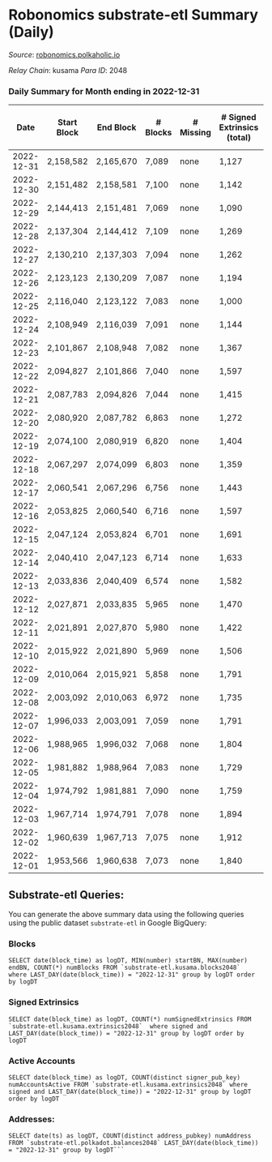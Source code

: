 # Robonomics substrate-etl Summary (Daily)

_Source_: [robonomics.polkaholic.io](https://robonomics.polkaholic.io)

*Relay Chain*: kusama
*Para ID*: 2048



### Daily Summary for Month ending in 2022-12-31


| Date | Start Block | End Block | # Blocks | # Missing | # Signed Extrinsics (total) | # Active Accounts | # Addresses with Balances | # Events | # Transfers | # XCM Transfers In | # XCM Transfers Out |
| ---- | ----------- | --------- | -------- | --------- | --------------------------- | ----------------- | ------------------------- | -------- | ----------- | ------------------ | ------------------- |
| 2022-12-31 | 2,158,582 | 2,165,670 | 7,089 | none  | 1,127 | 15 | 3,001 | 39,823 | 1  |   |   |
| 2022-12-30 | 2,151,482 | 2,158,581 | 7,100 | none  | 1,142 | 32 | 3,000 | 40,170 | 9  | 2 ($613.59) |   |
| 2022-12-29 | 2,144,413 | 2,151,481 | 7,069 | none  | 1,090 | 36 | 3,000 | 39,853 | 18  | 1 ($240.83) |   |
| 2022-12-28 | 2,137,304 | 2,144,412 | 7,109 | none  | 1,269 | 39 | 2,996 | 40,806 | 12  |   |   |
| 2022-12-27 | 2,130,210 | 2,137,303 | 7,094 | none  | 1,262 | 33 | 2,990 | 40,597 | 2  | 4 ($213.82) |   |
| 2022-12-26 | 2,123,123 | 2,130,209 | 7,087 | none  | 1,194 | 48 | 2,989 | 40,293 | 4  | 1 ($1.08) | 1 ($41.94) |
| 2022-12-25 | 2,116,040 | 2,123,122 | 7,083 | none  | 1,000 | 35 | 2,979 | 39,513 | 5  | 1 ($94.68) | 2 ($878.34) |
| 2022-12-24 | 2,108,949 | 2,116,039 | 7,091 | none  | 1,144 | 31 | 2,971 | 40,075 | 5  | 1 ($110.63) |   |
| 2022-12-23 | 2,101,867 | 2,108,948 | 7,082 | none  | 1,367 | 39 | 2,969 | 41,053 | 4  |   | 2 ($180.98) |
| 2022-12-22 | 2,094,827 | 2,101,866 | 7,040 | none  | 1,597 | 33 | 2,967 | 41,300 | 2  | 3 ($90.17) |   |
| 2022-12-21 | 2,087,783 | 2,094,826 | 7,044 | none  | 1,415 | 32 | 2,966 | 40,357 | 10  | 2 ($377.77) |   |
| 2022-12-20 | 2,080,920 | 2,087,782 | 6,863 | none  | 1,272 | 26 | 2,964 | 38,862 | 5  | 1 ($251.23) |   |
| 2022-12-19 | 2,074,100 | 2,080,919 | 6,820 | none  | 1,404 | 28 | 2,962 | 39,149 | 14  |   | 1 ($0.068) |
| 2022-12-18 | 2,067,297 | 2,074,099 | 6,803 | none  | 1,359 | 31 | 2,950 | 38,772 | 6  | 2 ($361.96) |   |
| 2022-12-17 | 2,060,541 | 2,067,296 | 6,756 | none  | 1,443 | 27 | 2,949 | 38,764 | 2  | 2 ($75.24) | 1 ($0.87) |
| 2022-12-16 | 2,053,825 | 2,060,540 | 6,716 | none  | 1,597 | 23 | 2,948 | 39,145 | 2  |   |   |
| 2022-12-15 | 2,047,124 | 2,053,824 | 6,701 | none  | 1,691 | 42 | 2,947 | 39,545 | 16  |   |   |
| 2022-12-14 | 2,040,410 | 2,047,123 | 6,714 | none  | 1,633 | 43 |  | 39,554 | 6  | 3 ($345.04) | 1 ($2.79) |
| 2022-12-13 | 2,033,836 | 2,040,409 | 6,574 | none  | 1,582 | 37 | 2,931 | 38,633 | 6  | 2 ($1.14) | 6 ($325.20) |
| 2022-12-12 | 2,027,871 | 2,033,835 | 5,965 | none  | 1,470 | 36 | 2,926 | 35,157 | 6  | 1 ($24.03) | 1 ($1.14) |
| 2022-12-11 | 2,021,891 | 2,027,870 | 5,980 | none  | 1,422 | 27 | 2,924 | 35,012 | 2  |   | 1 ($298.12) |
| 2022-12-10 | 2,015,922 | 2,021,890 | 5,969 | none  | 1,506 | 30 | 2,922 | 35,444 | 3  |   | 1 ($21.25) |
| 2022-12-09 | 2,010,064 | 2,015,921 | 5,858 | none  | 1,791 | 43 | 2,922 | 35,970 | 7  |   |   |
| 2022-12-08 | 2,003,092 | 2,010,063 | 6,972 | none  | 1,735 | 46 | 2,920 | 41,395 | 7  | 1 ($7.98) | 1 ($2.87) |
| 2022-12-07 | 1,996,033 | 2,003,091 | 7,059 | none  | 1,791 | 46 | 2,918 | 42,266 | 3  | 2 ($62.27) |   |
| 2022-12-06 | 1,988,965 | 1,996,032 | 7,068 | none  | 1,804 | 32 | 2,915 | 42,385 |   |   |   |
| 2022-12-05 | 1,981,882 | 1,988,964 | 7,083 | none  | 1,729 | 36 | 2,914 | 42,124 | 2  | 1 ($52.10) | 1 ($0.98) |
| 2022-12-04 | 1,974,792 | 1,981,881 | 7,090 | none  | 1,759 | 29 | 2,913 | 42,068 | 2  |   |   |
| 2022-12-03 | 1,967,714 | 1,974,791 | 7,078 | none  | 1,894 | 34 | 2,911 | 42,381 | 9  | 2 ($34.02) |   |
| 2022-12-02 | 1,960,639 | 1,967,713 | 7,075 | none  | 1,912 | 38 | 2,908 | 42,480 | 4  |   | 1 ($70.18) |
| 2022-12-01 | 1,953,566 | 1,960,638 | 7,073 | none  | 1,840 | 32 | 2,907 | 42,419 | 7  |   | 5 ($568.26) |

## Substrate-etl Queries:
You can generate the above summary data using the following queries using the public dataset `substrate-etl` in Google BigQuery:


### Blocks
```
SELECT date(block_time) as logDT, MIN(number) startBN, MAX(number) endBN, COUNT(*) numBlocks FROM `substrate-etl.kusama.blocks2048`  where LAST_DAY(date(block_time)) = "2022-12-31" group by logDT order by logDT
```


### Signed Extrinsics
```
SELECT date(block_time) as logDT, COUNT(*) numSignedExtrinsics FROM `substrate-etl.kusama.extrinsics2048`  where signed and LAST_DAY(date(block_time)) = "2022-12-31" group by logDT order by logDT
```


### Active Accounts
```
SELECT date(block_time) as logDT, COUNT(distinct signer_pub_key) numAccountsActive FROM `substrate-etl.kusama.extrinsics2048` where signed and LAST_DAY(date(block_time)) = "2022-12-31" group by logDT order by logDT
```


### Addresses:
```
SELECT date(ts) as logDT, COUNT(distinct address_pubkey) numAddress FROM `substrate-etl.polkadot.balances2048` LAST_DAY(date(block_time)) = "2022-12-31" group by logDT```

